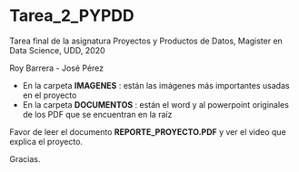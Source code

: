 # Tarea_2_PYPDD
Tarea final de la asignatura Proyectos y Productos de Datos, Magister en Data Science, UDD, 2020

Roy Barrera - José Pérez

* En la carpeta __IMAGENES__ : están las imágenes más importantes usadas en el proyecto
* En la carpeta __DOCUMENTOS__ : están el word y al powerpoint originales de los PDF que se encuentran en la raíz

Favor de leer el documento __REPORTE_PROYECTO.PDF__ y ver el video que explica el proyecto.

Gracias.
